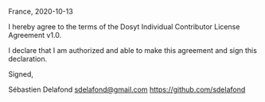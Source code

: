 France, 2020-10-13

I hereby agree to the terms of the Dosyt Individual Contributor License
Agreement v1.0.

I declare that I am authorized and able to make this agreement and sign
this declaration.

Signed,

Sébastien Delafond <sdelafond@gmail.com> https://github.com/sdelafond

